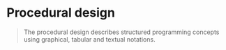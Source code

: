 # Procedural design

>  The procedural design describes structured programming concepts using
> graphical, tabular and textual notations.
